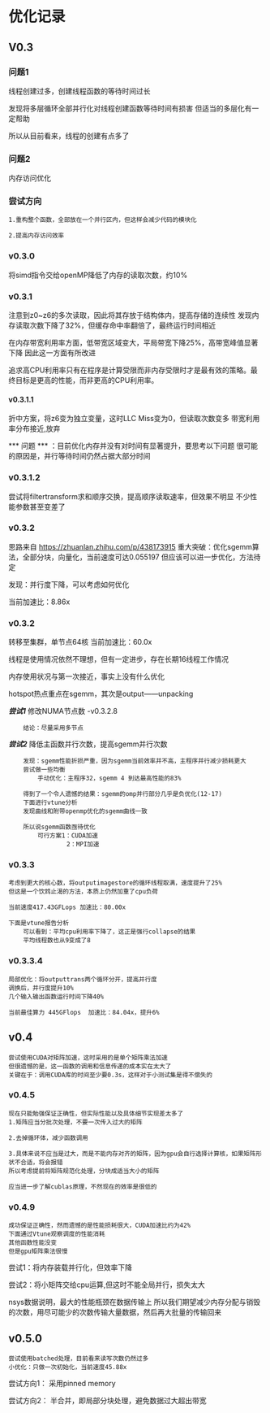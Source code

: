 # 优化记录

## V0.3

### 问题1
线程创建过多，创建线程函数的等待时间过长

发现将多层循环全部并行化对线程创建函数等待时间有损害
但适当的多层化有一定帮助

所以从目前看来，线程的创建有点多了

### 问题2
内存访问优化

### 尝试方向
    1.重构整个函数，全部放在一个并行区内，但这样会减少代码的模块化

    2.提高内存访问效率



### v0.3.0

将simd指令交给openMP降低了内存的读取次数，约10%



### v0.3.1
注意到z0~z6的多次读取，因此将其存放于结构体内，提高存储的连续性
发现内存读取次数下降了32%，但缓存命中率翻倍了，最终运行时间相近

在内存带宽利用率方面，低带宽区域变大，平局带宽下降25%，高带宽峰值显著下降
因此这一方面有所改进

追求高CPU利用率只有在程序是计算受限而非内存受限时才是最有效的策略。最终目标是更高的性能，而非更高的CPU利用率。



#### v0.3.1.1
折中方案，将z6变为独立变量，这时LLC Miss变为0，但读取次数变多
带宽利用率分布接近,放弃

*** 问题 ***
：目前优化内存并没有对时间有显著提升，要思考以下问题
很可能的原因是，并行等待时间仍然占据大部分时间



### v0.3.1.2
尝试将filtertransform求和顺序交换，提高顺序读取速率，但效果不明显
不少性能参数甚至变差了



### v0.3.2
思路来自 https://zhuanlan.zhihu.com/p/438173915
重大突破：优化sgemm算法，全部分块，向量化，当前速度可达0.055197
但应该可以进一步优化，方法待定

发现：并行度下降，可以考虑如何优化

当前加速比：8.86x



### v0.3.2
转移至集群，单节点64核
当前加速比：60.0x

线程是使用情况依然不理想，但有一定进步，存在长期16线程工作情况

内存使用状况与第一次接近，事实上没有什么优化

hotspot热点重点在sgemm，其次是output——unpacking

***尝试1*** 修改NUMA节点数 -v0.3.2.8

        结论：尽量采用多节点

***尝试2*** 降低主函数并行次数，提高sgemm并行次数

        发现：sgemm性能折损严重，因为sgemm当前效率并不高，主程序并行减少损耗更大
        尝试做一些均衡
            手动优化：主程序32，sgemm 4 到达最高性能的83%

        得到了一个令人遗憾的结果：sgemm的omp并行部分几乎是负优化(12-17)
        下面进行vtune分析
        发现曲线和附带openmp优化的sgemm曲线一致

        所以说sgemm函数亟待优化
            可行方案1：CUDA加速
                    2：MPI加速

### v0.3.3
    考虑到更大的核心数，将outputimagestore的循环线程取满，速度提升了25%
    但这是一个饮鸩止渴的方法，本质上仍然加重了cpu负荷

    当前速度417.43GFLops 加速比：80.00x

    下面是vtune报告分析
        可以看到：平均cpu利用率下降了，这正是强行collapse的结果
        平均线程数也从9变成了8

### v0.3.3.4
    局部优化：将outputtrans两个循环分开，提高并行度
    调换后，并行度提升10%
    几个输入输出函数运行时间下降40%

    当前最佳算力 445GFlops  加速比：84.04x，提升6%


## v0.4
    尝试使用CUDA对矩阵加速，这时采用的是单个矩阵乘法加速
    但很遗憾的是，这一函数的调用和信息传递的成本实在太大了
    关键在于：调用CUDA库的时间至少要0.3s，这样对于小测试集是得不偿失的

### v0.4.5
    现在只能勉强保证正确性，但实际性能以及具体细节实现差太多了
    1.矩阵应当分批次处理，不要一次传入过大的矩阵

    2.去掉循环体，减少函数调用

    3.具体来说不应当是过大，而是不能内存对齐的矩阵，因为gpu会自行选择计算核，如果矩阵形状不合适，将会报错
    所以考虑提前将矩阵规范化处理，分块成适当大小的矩阵

    应当进一步了解cublas原理，不然现在的效率是很低的

### v0.4.9
    成功保证正确性，然而遗憾的是性能损耗很大，CUDA加速比约为42%
    下面通过Vtune观察调度的性能消耗
    其他函数性能没变
    但是gpu矩阵乘法很慢

尝试1：将内存装载并行化，但效率下降

尝试2：将小矩阵交给cpu运算,但这时不能全局并行，损失太大

nsys数据说明，最大的性能瓶颈在数据传输上
所以我们期望减少内存分配与销毁的次数，用尽可能少的次数传输大量数据，然后再大批量的传输回来

## v0.5.0
    尝试使用batched处理，目前看来读写次数仍然过多
    小优化：只做一次初始化，当前速度45.88x

尝试方向1：
    采用pinned memory

尝试方向2：
    半合并，即局部分块处理，避免数据过大超出带宽